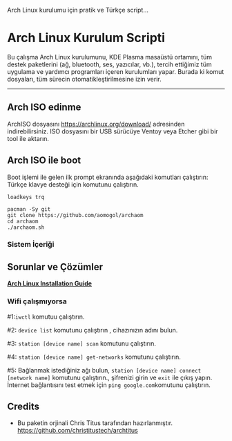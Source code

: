 Arch Linux kurulumu için pratik ve Türkçe script...

# Arch Linux Kurulum Scripti

Bu çalışma Arch Linux kurulumunu, KDE Plasma masaüstü ortamını, tüm destek paketlerini (ağ, bluetooth, ses, yazıcılar, vb.), tercih ettiğimiz tüm uygulama ve yardımcı programları içeren kurulumları yapar. Burada ki komut dosyaları, tüm sürecin otomatikleştirilmesine izin verir.


---
## Arch ISO edinme 

ArchISO dosyasını <https://archlinux.org/download/> adresinden indirebilirsiniz. 
ISO dosyasını bir USB sürücüye Ventoy veya Etcher gibi bir tool ile aktarın.


## Arch ISO ile boot 

Boot işlemi ile gelen ilk prompt ekranında aşağıdaki komutları çalıştırın:
Türkçe klavye desteği için komutunu çalıştırın.
```
loadkeys trq    
```

```
pacman -Sy git
git clone https://github.com/aomogol/archaom
cd archaom
./archaom.sh
```

### Sistem İçeriği


## Sorunlar ve Çözümler

__[Arch Linux Installation Guide](https://github.com/rickellis/Arch-Linux-Install-Guide)__

###  Wifi çalışmıyorsa

#1:`iwctl` komutuu çalıştırın.

#2: `device list` komutunu çalıştırın , cihazınızın adını bulun.

#3: `station [device name] scan` komutunu çalıştırın.

#4: `station [device name] get-networks` komutunu çalıştırın.

#5: Bağlanmak istediğiniz ağı bulun, `station [device name] connect [network name]` komutunu çalıştırın., şifrenizi girin ve `exit` ile çıkış yapın. İnternet bağlantısını test etmek için `ping google.com`komutunu çalıştırın.

## Credits

- Bu paketin orjinali Chris Titus tarafından hazırlanmıştır. https://github.com/christitustech/archtitus 
